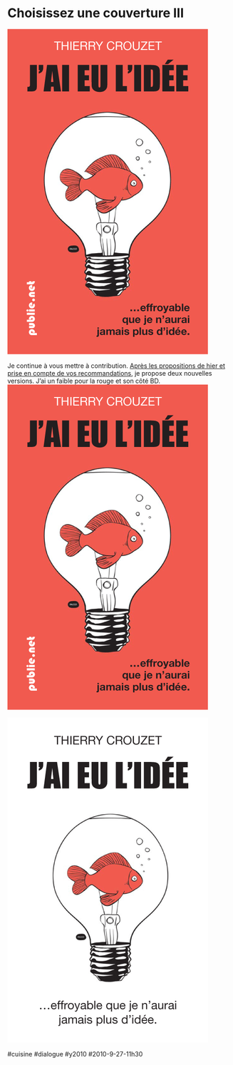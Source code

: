 # Choisissez une couverture III

![](_i/idcv1.png)

Je continue à vous mettre à contribution. [Après les propositions de hier et prise en compte de vos recommandations](choisissez-une-couverture-ii.md), je propose deux nouvelles versions. J’ai un faible pour la rouge et son côté BD.
![](_i/idcv1.png)

![](_i/idcv2.png)

#cuisine #dialogue #y2010 #2010-9-27-11h30
